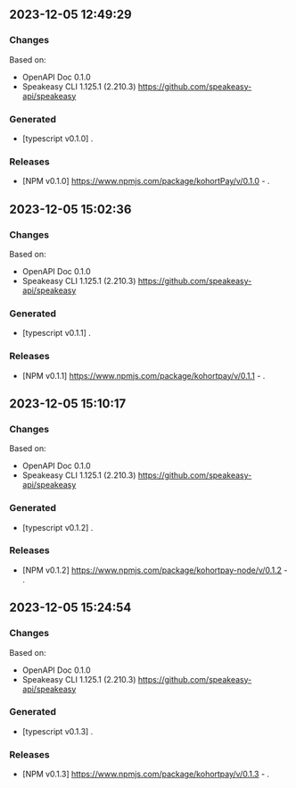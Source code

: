 

## 2023-12-05 12:49:29
### Changes
Based on:
- OpenAPI Doc 0.1.0 
- Speakeasy CLI 1.125.1 (2.210.3) https://github.com/speakeasy-api/speakeasy
### Generated
- [typescript v0.1.0] .
### Releases
- [NPM v0.1.0] https://www.npmjs.com/package/kohortPay/v/0.1.0 - .

## 2023-12-05 15:02:36
### Changes
Based on:
- OpenAPI Doc 0.1.0 
- Speakeasy CLI 1.125.1 (2.210.3) https://github.com/speakeasy-api/speakeasy
### Generated
- [typescript v0.1.1] .
### Releases
- [NPM v0.1.1] https://www.npmjs.com/package/kohortpay/v/0.1.1 - .

## 2023-12-05 15:10:17
### Changes
Based on:
- OpenAPI Doc 0.1.0 
- Speakeasy CLI 1.125.1 (2.210.3) https://github.com/speakeasy-api/speakeasy
### Generated
- [typescript v0.1.2] .
### Releases
- [NPM v0.1.2] https://www.npmjs.com/package/kohortpay-node/v/0.1.2 - .

## 2023-12-05 15:24:54
### Changes
Based on:
- OpenAPI Doc 0.1.0 
- Speakeasy CLI 1.125.1 (2.210.3) https://github.com/speakeasy-api/speakeasy
### Generated
- [typescript v0.1.3] .
### Releases
- [NPM v0.1.3] https://www.npmjs.com/package/kohortpay/v/0.1.3 - .